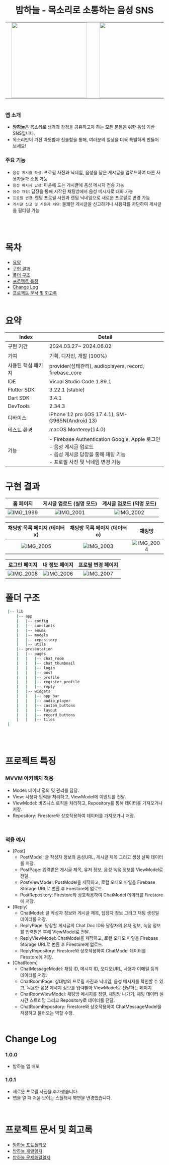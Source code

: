 
<h1 style="text-align: center;">밤하늘 - 목소리로 소통하는 음성 SNS</h1>

<table style="margin: 0 auto;">
  <tr>
    <td style="padding: 0 20px;">
      <img width="240" src="https://velog.velcdn.com/images/yun_dal/post/3e2e5955-b727-40d0-9ec3-77160c752733/image.png" />
    </td>
    <td style="padding: 0 20px;">
      <img width="240" src="https://velog.velcdn.com/images/yun_dal/post/e5659ec8-1c5a-4839-bce9-cbd11f3fb927/image.png" />
    </td>
    <td style="padding: 0 20px;">
      <img width="240" src="https://velog.velcdn.com/images/yun_dal/post/408437b4-036f-4404-b170-980dfcdd42c8/image.png" />
    </td>
  </tr>
</table>
</br>

### 앱 소개
- **밤하늘**은 목소리로 생각과 감정을 공유하고자 하는 모든 분들을 위한 음성 기반 SNS입니다.
- 목소리만이 가진 따뜻함과 진솔함을 통해, 여러분의 일상을 더욱 특별하게 만들어 보세요!


### 주요 기능
- `음성 게시글 작성`: 프로필 사진과 닉네임, 음성을 담은 게시글을 업로드하여 다른 사용자들과 소통 가능
- `음성 메시지 답장`: 마음에 드는 게시글에 음성 메시지 전송 가능
- `음성 채팅`: 답장을 통해 시작된 채팅방에서 음성 메시지로 대화 가능
- `프로필 변경`: 랜덤 프로필 사진과 랜덤 닉네임으로 새로운 프로필로 변경 가능
- `게시글 신고 및 사용자 차단`: 불쾌한 게시글을 신고하거나 사용자를 차단하여 게시글을 필터링 가능

<br></br>


# 목차
- [요약](#요약)
- [구현 결과](#구현-결과)
- [폴더 구조](#폴더-구조)
- [프로젝트 특징](#프로젝트-특징)
- [Change Log](#change-log)
- [프로젝트 문서 및 회고록](#프로젝트-문서-및-회고록)
<br></br>


# 요약

| Index                | Detail                                                  |
|----------------------|---------------------------------------------------------|
| 구현 기간            | 2024.03.27~ 2024.06.02                                  |
| 기여                 | 기획, 디자인, 개발 (100%)                               |
| 사용된 핵심 패키지   | provider(상태관리), audioplayers, record, firebase_core |
| IDE                  | Visual Studio Code 1.89.1                               |
| Flutter SDK          | 3.22.1 (stable)                                         |
| Dart SDK             | 3.4.1                                                   |
| DevTools             | 2.34.3                                                  |
| 디바이스             | iPhone 12 pro (iOS 17.4.1), SM-G965N(Android 13)           |
| 테스트 환경          | macOS Monterey(14.0)                                  |
| 기능                 | - Firebase Authentication Google, Apple 로그인 <br> - 음성 게시글 업로드 <br> - 음성 게시글 답장을 통해 채팅 기능 <br> - 프로필 사진 및 닉네임 변경 기능 |


# 구현 결과

| 홈 페이지 | 게시글 업로드 (실명 모드) | 게시글 업로드 (익명 모드) |
|:--------------------------:|:--------------------------:|:--------------------------:|
| ![IMG_1999](https://github.com/Yundal0/everyones_tone/assets/101382788/1621b1e8-255d-4419-ba4e-356595caa176) | ![IMG_2001](https://github.com/Yundal0/everyones_tone/assets/101382788/e5c6a9d1-e587-4f60-9661-117bd2c14601) | ![IMG_2002](https://github.com/Yundal0/everyones_tone/assets/101382788/b15ae0a1-da6f-4596-87b9-e304266de972) |

| 채팅방 목록 페이지 (데이터x) | 채팅방 목록 페이지 (데이터o) | 채팅방 |
|:--------------------------:|:--------------------------:|:--------------------------:|
| ![IMG_2005](https://github.com/Yundal0/everyones_tone/assets/101382788/ae766316-4c20-4cae-970d-b39bc5aa3719) | ![IMG_2003](https://github.com/Yundal0/everyones_tone/assets/101382788/36b700c4-2222-48f6-adc5-815b30b7593a) | ![IMG_2004](https://github.com/Yundal0/everyones_tone/assets/101382788/db511457-1eaf-4fb5-a6c4-e94b80f7ec2c) |

| 로그인 페이지 | 내 정보 페이지 | 프로필 변경 페이지 |
|:--------------------------:|:--------------------------:|:--------------------------:|
| ![IMG_2008](https://github.com/Yundal0/everyones_tone/assets/101382788/34ff1097-471b-4947-b034-dbf3bbe7cd48) | ![IMG_2006](https://github.com/Yundal0/everyones_tone/assets/101382788/b4c318e5-3475-4f6a-acca-c689410e3a1a) | ![IMG_2007](https://github.com/Yundal0/everyones_tone/assets/101382788/c24c8bd9-40d0-4d65-820e-f6b48f0a15f3) |


# 폴더 구조

```bash
 |-- lib
     |-- app
     |   |-- config
     |   |-- constants
     |   |-- enums
     |   |-- models
     |   |-- repository
     |   |-- utils
     |-- presentation
     |   |-- pages
     |   |   |-- chat_room
     |   |   |-- chat_thumbnail
     |   |   |-- login
     |   |   |-- post
     |   |   |-- profile
     |   |   |-- register_profile
     |   |   |-- reply
     |   |-- widgets
     |   |   |-- app_bar
     |   |   |-- audio_player
     |   |   |-- custom_buttons
     |   |   |-- layout
     |   |   |-- record_buttons
     |   |   |-- tiles
 |
```
<br></br>


# 프로젝트 특징
### MVVM 아키텍처 적용  
- Model: 데이터 정의 및 관리를 담당. 
- View: 사용자 입력을 처리하고, ViewModel에 이벤트를 전달.
- ViewModel: 비즈니스 로직을 처리하고, Repository를 통해 데이터를 가져오거나 저장.
- Repository: Firestore와 상호작용하여 데이터를 가져오거나 저장.

</br>


### 적용 예시
- [Post]
    - PostModel: 글 작성자 정보와 음성URL, 게시글 제목 그리고 생성 날짜 데이터를 저장.
    - PostPage: 입력받은 게시글 제목, 유저 정보, 음성 녹음 정보를 ViewModel로 전달.
    - PostViewModel: PostModel을 제작하고, 로컬 오디오 파일을 Firebase Storage URL로 변환 후 Firestore에 업로드.
    - PostRepository: Firestore와 상호작용하여 ChatModel 데이터를 Firestore에 저장.
- [Reply]
    - ChatModel: 글 작성자 정보와 게시글 제목, 답장자 정보 그리고 채팅 생성일 데이터를 저장.
    - ReplyPage: 답장할 게시글의 Chat Doc ID와 답장자의 유저 정보, 녹음 정보를 입력받은 후에 ViewModel로 전달.
    - ReplyViewModel: ChatModel을 제작하고, 로컬 오디오 파일을 Firebase Storage URL로 변환 후 Firestore에 업로드.
    - ReplyRepository: Firestore와 상호작용하여 ChatModel 데이터를 Firestore에 저장.
- [ChatRoom]
    - ChatMessageModel: 채팅 ID, 메시지 ID, 오디오URL, 사용자 이메일 등의 데이터를 저장.
    - ChatRoomPage: 상대방의 프로필 사진과 닉네임, 음성 메시지를 확인할 수 있고, 녹음한 음성 메시지 정보를 입력받아 ViewModel로 전달하는 페이지.
    - ChatRoomViewModel: 채팅방 메시지를 정렬, 채팅방 나가기, 채팅 데이터 실시간 스트리밍 그리고 Repository로 데이터를 전달.
    - ChatRoomRepository: Firestore와 상호작용하여 ChatMessageModel을 저장하고 불러오는 역할 수행.
<br></br>

# Change Log
### 1.0.0

- 밤하늘 앱 배포

### 1.0.1

- 새로운 프로필 사진을 추가했습니다.
- 앱을 열 때 처음 보이는 스플래시 화면을 변경했습니다.

</br>

# 프로젝트 문서 및 회고록
- <a href="https://equable-jitterbug-e9a.notion.site/438c19dcb0d04bd8bd6586fbf1cecee6">밤하늘 포트폴리오</a>
- <a href="https://equable-jitterbug-e9a.notion.site/94af09276a7549e79912577fb6144708?v=e1ab4856173049daac90f2c6e3435ba3&pvs=74">밤하늘 개발일지</a>
- <a href="https://equable-jitterbug-e9a.notion.site/b11ed3e7f92d4761b47f75a2835fc891?v=803502e0855942839298fa77cbf58499">밤하늘 문제해결일지</a>
<br></br>
